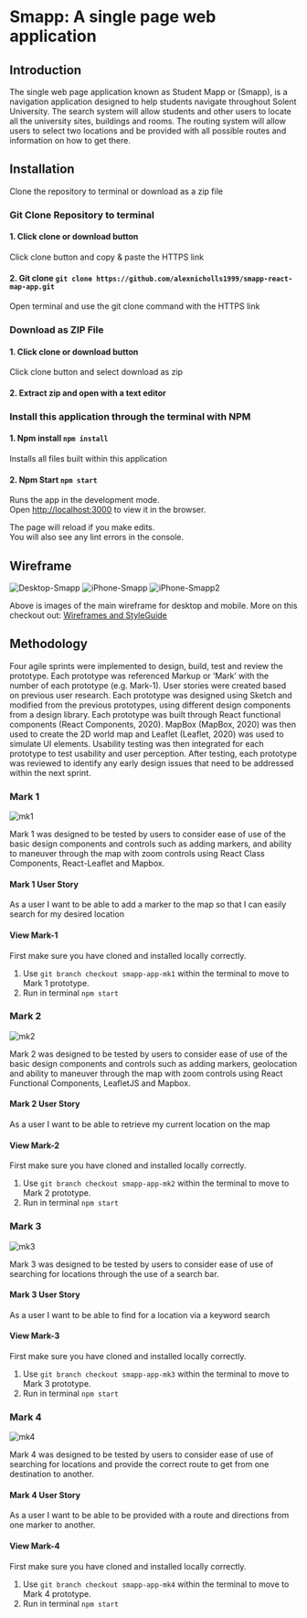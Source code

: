 # Smapp: A single page web application 

## Introduction
The single web page application known as Student Mapp or (Smapp), is a navigation application designed to help students navigate throughout Solent University.  The search system will allow students and other users to locate all the university sites, buildings and rooms. The routing system will allow users to select two locations and be provided with all possible routes and information on how to get there. 

## Installation

Clone the repository to terminal or download as a zip file

### Git Clone Repository to terminal 

#### 1. Click clone or download button
Click clone button and copy & paste the HTTPS link

#### 2. Git clone `git clone https://github.com/alexnicholls1999/smapp-react-map-app.git`
Open terminal and use the git clone command with the HTTPS link 

### Download as ZIP File 

#### 1. Click clone or download button
Click clone button and select download as zip 

#### 2. Extract zip and open with a text editor

### Install this application through the terminal with NPM

#### 1. Npm install `npm install`
Installs all files built within this application

#### 2. Npm Start `npm start`

Runs the app in the development mode.<br />
Open [http://localhost:3000](http://localhost:3000) to view it in the browser.

The page will reload if you make edits.<br />
You will also see any lint errors in the console.

## Wireframe 
![Desktop-Smapp](https://user-images.githubusercontent.com/33902638/83204725-702bfb00-a144-11ea-9665-dac592b9e3a3.png)
![iPhone-Smapp](https://user-images.githubusercontent.com/33902638/83204732-73bf8200-a144-11ea-84a9-0a6a6e78a368.png)
![iPhone-Smapp2](https://user-images.githubusercontent.com/33902638/83204735-76ba7280-a144-11ea-855c-2f3842d5db2f.png)


Above is images of the main wireframe for desktop and mobile. More on this checkout out: 
[Wireframes and StyleGuide](https://github.com/alexnicholls1999/smapp-react-map-app/tree/master/Wireframes%20and%20StyleGuide)


## Methodology

Four agile sprints were implemented to design, build, test and review the prototype. Each prototype was referenced Markup or ‘Mark’ with the number of each prototype (e.g. Mark-1).  User stories were created based on previous user research. Each prototype was designed using Sketch and modified from the previous prototypes, using different design components from a design library. Each prototype was built through React functional components (React Components, 2020).  MapBox (MapBox, 2020) was then used to create the 2D world map and Leaflet (Leaflet, 2020) was used to simulate UI elements.  Usability testing was then integrated for each prototype to test usability and user perception.  After testing, each prototype was reviewed to identify any early design issues that need to be addressed within the next sprint.  

### Mark 1 

![mk1](https://user-images.githubusercontent.com/33902638/83202750-335e0500-a140-11ea-9f56-51fa7bdfcda2.gif)

Mark 1 was designed to be tested by users to consider ease of use of the basic design components and controls such as adding markers, and ability to maneuver through the map with zoom controls using React Class Components, React-Leaflet and Mapbox. 

#### Mark 1 User Story 

As a user I want to be able to add a marker to the map so that I can easily search for my desired location


#### View Mark-1
First make sure you have cloned and installed locally correctly.  
1. Use `git branch checkout smapp-app-mk1` within the terminal to move to Mark 1 prototype. 
2. Run in terminal `npm start` 

### Mark 2 

![mk2](https://user-images.githubusercontent.com/33902638/83204238-3c040a80-a143-11ea-8e26-bd7cf4ee9f08.gif)


Mark 2 was designed to be tested by users to consider ease of use of the basic design components and controls such as adding markers, geolocation and ability to maneuver through the map with zoom controls using React Functional Components, LeafletJS and Mapbox. 

#### Mark 2 User Story 

As a user I want to be able to retrieve my current location on the map


#### View Mark-2
First make sure you have cloned and installed locally correctly.  
1. Use `git branch checkout smapp-app-mk2` within the terminal to move to Mark 2 prototype. 
2. Run in terminal `npm start` 

### Mark 3 


![mk3](https://user-images.githubusercontent.com/33902638/83204234-3a3a4700-a143-11ea-9682-f144280fe15a.gif)

Mark 3 was designed to be tested by users to consider ease of use of searching for locations through the use of a search bar. 

#### Mark 3 User Story 

As a user I want to be able to find for a location via a keyword search


#### View Mark-3
First make sure you have cloned and installed locally correctly.  
1. Use `git branch checkout smapp-app-mk3` within the terminal to move to Mark 3 prototype. 
2. Run in terminal `npm start` 

### Mark 4 


![mk4](https://user-images.githubusercontent.com/33902638/83204247-3efefb00-a143-11ea-9ed6-098421cee5a7.gif)



Mark 4 was designed to be tested by users to consider ease of use of searching for locations and provide the correct route to get from one destination to another. 

#### Mark 4 User Story 

As a user I want to be able to be provided with a route and directions from one marker to another.

#### View Mark-4
First make sure you have cloned and installed locally correctly.  
1. Use `git branch checkout smapp-app-mk4` within the terminal to move to Mark 4 prototype. 
2. Run in terminal `npm start` 



    



